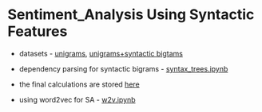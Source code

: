 # Sentiment_Analysis Using Syntactic Features
* datasets - [unigrams](https://github.com/Kostrykina18/Sentiment_Analysis/blob/master/Final/movie.csv), [unigrams+syntactic bigtams](https://github.com/Kostrykina18/Sentiment_Analysis/blob/master/Final/sin_movie.csv)
* dependency parsing for syntactic bigrams - [syntax_trees.ipynb](https://github.com/Kostrykina18/Sentiment_Analysis/blob/master/Final/syntax_trees.ipynb)
* the final calculations are stored [here](https://github.com/Kostrykina18/Sentiment_Analysis/blob/master/Final/sentiment.ipynb)

* using word2vec for SA - [w2v.ipynb](https://github.com/Kostrykina18/Sentiment_Analysis/blob/master/w2v.ipynb)
